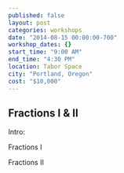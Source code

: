 ```yaml
---
published: false
layout: post
categories: workshops
date: "2014-08-15 00:00:00-700"
workshop_dates: {}
start_time: "9:00 AM"
end_time: "4:30 PM"
location: Tabor Space
city: "Portland, Oregon"
cost: "$10,000"
---
```


## Fractions I & II

Intro:

Fractions I

Fractions II